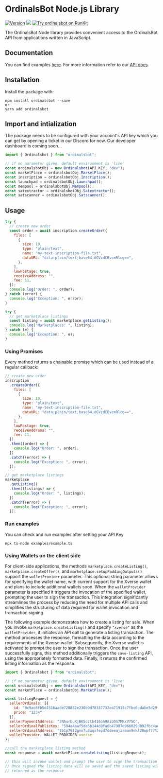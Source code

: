 # OrdinalsBot Node.js Library

[![Version](https://img.shields.io/npm/v/ordinalsbot.svg)](https://www.npmjs.org/package/ordinalsbot)
[![](https://badgen.net/npm/dt/ordinalsbot)](https://www.npmjs.com/package/ordinalsbot)
[![Try ordinalsbot on RunKit](https://badge.runkitcdn.com/ordinalsbot.svg)](https://npm.runkit.com/ordinalsbot)

The OrdinalsBot Node library provides convenient access to the OrdinalsBot API from
applications written in JavaScript.

## Documentation

You can find examples [here](examples/example.ts). For more information refer to our [API docs](https://docs.ordinalsbot.com).

## Installation

Install the package with:

    npm install ordinalsbot --save
    or
    yarn add ordinalsbot

## Import and intialization

The package needs to be configured with your account's API key which you can get by opening a ticket in our Discord for now. Our developer dashboard is coming soon...

```js
import { Ordinalsbot } from "ordinalsbot";

// if no parameter given, default environment is 'live'
const ordinalsbotObj = new Ordinalsbot(API_KEY, "dev");
const marketPlace = ordinalsbotObj.MarketPlace();
const inscription = ordinalsbotObj.Inscription();
const launchpad = ordinalsbotObj.Launchpad();
const mempool = ordinalsbotObj.Mempool();
const satextractor = ordinalsbotObj.Satextractor();
const satscanner = ordinalsbotObj.Satscanner();
```

## Usage

```js
try {
  // create new order
  const order = await inscription.createOrder({
    files: [
      {
        size: 10,
        type: "plain/text",
        name: "my-text-inscription-file.txt",
        dataURL: "data:plain/text;base64,dGVzdCBvcmRlcg==",
      },
    ],
    lowPostage: true,
    receiveAddress: "",
    fee: 11,
  });
  console.log("Order: ", order);
} catch (error) {
  console.log("Exception: ", error);
}

try {
  // get marketplace listings
  const listing = await marketplace.getListing();
  console.log("Marketplaces: ", listing);
} catch (e) {
  console.log("Exception: ", e);
}
```

### Using Promises

Every method returns a chainable promise which can be used instead of a regular
callback:

```js
// create new order
inscription
  .createOrder({
    files: [
      {
        size: 10,
        type: "plain/text",
        name: "my-text-inscription-file.txt",
        dataURL: "data:plain/text;base64,dGVzdCBvcmRlcg==",
      },
    ],
    lowPostage: true,
    receiveAddress: "",
    fee: 11,
  })
  .then((order) => {
    console.log("Order: ", order);
  })
  .catch((error) => {
    console.log("Exception: ", error);
  });

// get marketplace listings
marketplace
  .getListing()
  .then((listings) => {
    console.log("Order: ", listings);
  })
  .catch((error) => {
    console.log("Exception: ", error);
  });
```

### Run examples   
You can check and run examples after setting your API Key   
```
npx ts-node examples/example.ts
```

### Using Wallets on the client side

For client-side applications, the methods `marketplace.createListing()`, `marketplace.createOffer()`, and `marketplace.setupPaddingOutputs()` support the `walletProvider` parameter. This optional string parameter allows for specifying the wallet name, with current support for the Xverse wallet and plans to include additional wallets soon. When the `walletProvider` parameter is specified it triggers the invocation of the specified wallet, prompting the user to sign the transaction. This integration significantly streamlines the process by reducing the need for multiple API calls and simplifies the structuring of data required for wallet invocation and transaction signing. 

The following example demonstrates how to create a listing for sale. When you invoke `marketplace.createListing()` and specify `"xverse"` as the `walletProvider`, it initiates an API call to generate a listing transaction. The method processes the response, formatting the data according to the requirements of the Xverse wallet. Subsequently, the Xverse wallet is activated to prompt the user to sign the transaction. Once the user successfully signs, this method additionally triggers the `save-listing` API, using the appropriately formatted data. Finally, it returns the confirmed listing information as the response.

```js
import { Ordinalsbot } from "ordinalsbot";

// if no parameter given, default environment is 'live'
const ordinalsbotObj = new Ordinalsbot(API_KEY, "dev");
const marketPlace = ordinalsbotObj.MarketPlace();

const listingRequest = {
  sellerOrdinals: [{
    id: "0c9ac6fb5d4516aade728882e230b0d78337732ea71915c7fbc0cdabe5d29f3ci0",
    price: "1234"
  }],
  sellerPaymentAddress: "2NAurbuXjBK5dztb416bh98ibDS7MKxV75C",
  sellerOrdinalPublicKey: "594a4aaf5da5b144d0fa6b47987d966029d892fbc4aebb23214853e8b053702e",
  sellerOrdinalAddress: "tb1p79l2gnn7u8uqxfepd7ddeeajzrmuv9nkl20wpf77t2u473a2h89s483yk3",
  walletProvider: WALLET_PROVIDER.xverse
};

//call the marketplace listing method
const response = await marketPlace.createListing(listingRequest);

// this will invoke wallet and prompt the user to sign the transaction
// Once signed the listing data will be saved and the saved listing will be
// returned as the response

```